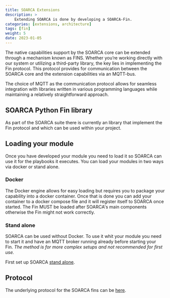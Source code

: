```yaml
---
title: SOARCA Extensions
description: >
    Extending SOARCA is done by developing a SOARCA-Fin.  
categories: [extensions, architecture]
tags: [fin]
weight: 5
date: 2023-01-05
---
```


The native capabilities support by the SOARCA core can be extended through a mechanism known as FINS. Whether you’re working directly with our system or utilizing a third-party library, the key lies in implementing the Fin protocol. This protocol provides for communication between the SOARCA core and the extension capabilities via an MQTT-bus.

The choice of MQTT as the communication protocol allows for seamless integration with libraries written in various programming languages while maintaining a relatively straightforward approach.

## SOARCA Python Fin library

As part of the SOARCA suite there is currently an library that implement the Fin protocol and which can be used within your project. 

## Loading your module
Once you have developed your module you need to load it so SOARCA can use it for the playbooks it executes. You can load your modules in two ways via docker or stand alone.

### Docker
The Docker engine allows for easy loading but requires you to package your capability into a docker container. Once that is done you can add your container to a docker compose file and it will register itself to SOARCA once started. The Fin MUST be loaded after SOARCA's main components otherwise the Fin might not work correctly. 

### Stand alone
SOARCA can be used without Docker. To use it whit your module you need to start it and have an MQTT broker running already before starting your Fin. *The method is for more complex setups and not recommended for first use.*

First set up SOARCA [stand alone](setup.md).


## Protocol

The underlying protocol for the SOARCA fins can be [here](/docs/soarca-extentions/fin-protocol).

